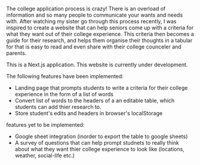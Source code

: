 The college application process is crazy! There is an overload of information and so many people to communicate your wants and needs with. After watching my sister go through this process recently, I was inspired to create a website that can help seniors come up with a criteria for what they want out of their college experience. This criteria then becomes a guide for their research, and helps them organise their thoughts in a tabular for that is easy to read and even share with their college counceler and parents.

This is a Next.js application.
This website is currently under development. 

The following features have been implemented:
- Landing page that prompts students to write a criteria for their college experience in the form of a list of words
- Convert list of words to the headers of a an editable table, which students can add thier research to.
- Store student's edits and headers in browser's localStorage

features yet to be implemented:
- Google sheet integration (inorder to export the table to google sheets)
- A survey of questions that can help prompt studnets to really think about what they want thier college experience to look like (locations, weather, social-life etc.)


